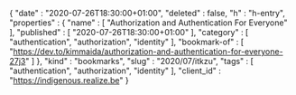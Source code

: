 {
  "date" : "2020-07-26T18:30:00+01:00",
  "deleted" : false,
  "h" : "h-entry",
  "properties" : {
    "name" : [ "Authorization and Authentication For Everyone" ],
    "published" : [ "2020-07-26T18:30:00+01:00" ],
    "category" : [ "authentication", "authorization", "identity" ],
    "bookmark-of" : [ "https://dev.to/kimmaida/authorization-and-authentication-for-everyone-27j3" ]
  },
  "kind" : "bookmarks",
  "slug" : "2020/07/itkzu",
  "tags" : [ "authentication", "authorization", "identity" ],
  "client_id" : "https://indigenous.realize.be"
}

